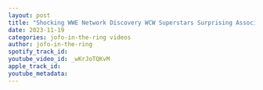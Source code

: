 ```yaml
---
layout: post
title: "Shocking WWE Network Discovery WCW Superstars Surprising Association Revealed"
date: 2023-11-19
categories: jofo-in-the-ring videos
author: jofo-in-the-ring
spotify_track_id: 
youtube_video_id: _wKrJoTQKvM
apple_track_id: 
youtube_metadata: 
---
```

